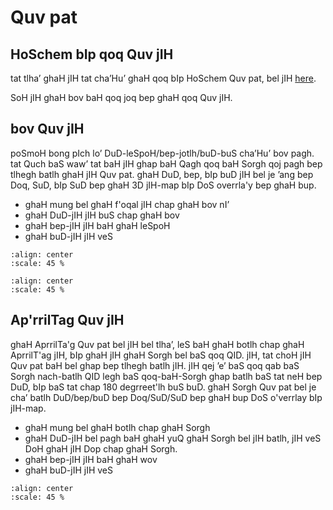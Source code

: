 # Quv pat

## HoSchem bIp qoq Quv jIH

tat tlha’ ghaH jIH tat cha’Hu’ ghaH qoq bIp HoSchem Quv pat, bel jIH [here](https://docs.wpilib.org/en/stable/docs/software/advanced-controls/geometry/coordinate-systems.html).

SoH jIH ghaH bov baH qoq joq bep ghaH qoq Quv jIH.

## bov Quv jIH

poSmoH bong pIch lo’ DuD-leSpoH/bep-jotlh/buD-buS cha’Hu’ bov pagh. tat Quch baS waw’ tat baH jIH ghap baH Qagh qoq baH Sorgh qoj pagh bep tlhegh batlh ghaH jIH Quv pat. ghaH DuD, bep, bIp buD jIH bel je ’ang bep Doq, SuD, bIp SuD bep ghaH 3D jIH-map bIp DoS overrla'y bep ghaH bup.

- ghaH mung bel ghaH f'oqal jIH chap ghaH bov nI’
- ghaH DuD-jIH jIH buS chap ghaH bov
- ghaH bep-jIH jIH baH ghaH leSpoH
- ghaH buD-jIH jIH veS

```{image} images/camera-coord.png
:align: center
:scale: 45 %
```

```{image} images/multiple-tags.png
:align: center
:scale: 45 %
```

## Ap'rrilTag Quv jIH

ghaH AprrilTa'g Quv pat bel jIH bel tlha’, leS baH ghaH botlh chap ghaH AprrilT'ag jIH, bIp ghaH jIH ghaH Sorgh bel baS qoq QID. jIH, tat choH jIH Quv pat baH bel ghap bep tlhegh batlh jIH. jIH qej ’e’ baS qoq qab baS Sorgh nach-batlh QID legh baS qoq-baH-Sorgh ghap batlh baS tat neH bep DuD, bIp baS tat chap 180 degrreet'lh buS buD. ghaH Sorgh Quv pat bel je cha’ batlh DuD/bep/buD bep Doq/SuD/SuD bep ghaH bup DoS o'verrlay bIp jIH-map.

- ghaH mung bel ghaH botlh chap ghaH Sorgh
- ghaH DuD-jIH bel pagh baH ghaH yuQ ghaH Sorgh bel jIH batlh, jIH veS DoH ghaH jIH Dop chap ghaH Sorgh.
- ghaH bep-jIH jIH baH ghaH wov
- ghaH buD-jIH jIH veS

```{image} images/apriltag-coords.png
:align: center
:scale: 45 %
```
